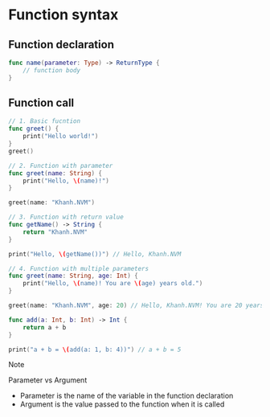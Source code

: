 # Function syntax

## Function declaration

```swift
func name(parameter: Type) -> ReturnType {
    // function body
}
```

## Function call

```swift
// 1. Basic fucntion
func greet() {
    print("Hello world!")
}
greet()

// 2. Function with parameter
func greet(name: String) {
    print("Hello, \(name)!")
}

greet(name: "Khanh.NVM")

// 3. Function with return value
func getName() -> String {
    return "Khanh.NVM"
}

print("Hello, \(getName())") // Hello, Khanh.NVM

// 4. Function with multiple parameters
func greet(name: String, age: Int) {
    print("Hello, \(name)! You are \(age) years old.")
}

greet(name: "Khanh.NVM", age: 20) // Hello, Khanh.NVM! You are 20 years old.

func add(a: Int, b: Int) -> Int {
    return a + b
}

print("a + b = \(add(a: 1, b: 4))") // a + b = 5
```

> [!NOTE]
> Parameter vs Argument
> - Parameter is the name of the variable in the function declaration
> - Argument is the value passed to the function when it is called
